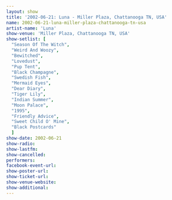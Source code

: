 ```yaml
---
layout: show
title: '2002-06-21: Luna - Miller Plaza, Chattanooga TN, USA'
name: 2002-06-21-luna-miller-plaza-chattanooga-tn-usa
artist-name: 'Luna'
show-venue: 'Miller Plaza, Chattanooga TN, USA'
show-setlist: [
  "Season Of The Witch",
  "Weird And Woozy",
  "Bewitched",
  "Lovedust",
  "Pup Tent",
  "Black Champagne",
  "Swedish Fish",
  "Mermaid Eyes",
  "Dear Diary",
  "Tiger Lily",
  "Indian Summer",
  "Moon Palace",
  "1995",
  "Friendly Advice",
  "Sweet Child O' Mine",
  "Black Postcards"
  ]
show-date: 2002-06-21
show-radio: 
show-lastfm: 
show-cancelled: 
performers: 
facebook-event-url: 
show-poster-url: 
show-ticket-url: 
show-venue-website: 
show-additional: 
---
```


